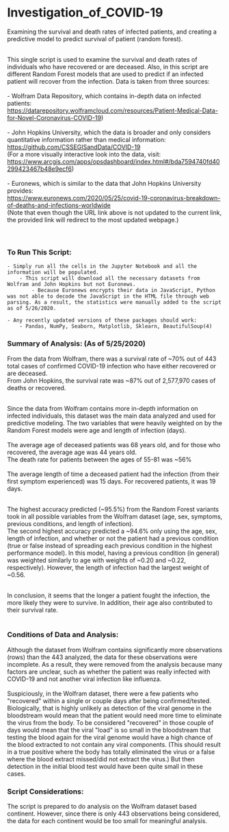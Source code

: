 # Investigation_of_COVID-19
Examining the survival and death rates of infected patients, and creating a predictive model to predict survival of patient (random forest).<br><br>


This single script is used to examine the survival and death rates of individuals who have recovered or are deceased. Also, in this script are different Random Forest models that are used to predict if an infected patient will recover from the infection. Data is taken from three sources:<br><br>
    - Wolfram Data Repository, which contains in-depth data on infected patients:<br>
    https://datarepository.wolframcloud.com/resources/Patient-Medical-Data-for-Novel-Coronavirus-COVID-19)<br><br>
    - John Hopkins University, which the data is broader and only considers quantitative information rather than medical information:<br>
    https://github.com/CSSEGISandData/COVID-19<br>
      (For a more visually interactive look into the data, visit: https://www.arcgis.com/apps/opsdashboard/index.html#/bda7594740fd40299423467b48e9ecf6)<br><br>
    - Euronews, which is similar to the data that John Hopkins University provides:<br>
        https://www.euronews.com/2020/05/25/covid-19-coronavirus-breakdown-of-deaths-and-infections-worldwide<br>
        (Note that even though the URL link above is not updated to the current link, the provided link will redirect to the most updated webpage.)<br><br><br>
    

### To Run This Script:<br>
    - Simply run all the cells in the Jupyter Notebook and all the information will be populated.
        - This script will download all the necessary datasets from Wolfram and John Hopkins but not Euronews.
            - Because Euronews encrypts their data in JavaScript, Python was not able to decode the JavaScript in the HTML file through web parsing. As a result, the statistics were manually added to the script as of 5/26/2020. 
    
    - Any recently updated versions of these packages should work:
        - Pandas, NumPy, Seaborn, Matplotlib, Sklearn, BeautifulSoup(4)
        

### Summary of Analysis: (As of 5/25/2020)<br>
From the data from Wolfram, there was a survival rate of ~70% out of 443 total cases of confirmed COVID-19 infection who have either recovered or are deceased.<br>
From John Hopkins, the survival rate was ~87% out of 2,577,970 cases of deaths or recovered.<br><br>

Since the data from Wolfram contains more in-depth information on infected individuals, this dataset was the main data analyzed and used for predictive modeling. The two variables that were heavily weighted on by the Random Forest models were age and length of infection (days).<br><br>
The average age of deceased patients was 68 years old, and for those who recovered, the average age was 44 years old.<br>
The death rate for patients between the ages of 55-81 was ~56%<br><br>
The average length of time a deceased patient had the infection (from their first symptom experienced) was 15 days. For recovered patients, it was 19 days.<br><br>
        
The highest accuracy predicted (~95.5%) from the Random Forest variants took in all possible variables from the Wolfram dataset (age, sex, symptoms, previous conditions, and length of infection).<br>
    The second highest accuracy predicted a ~94.6% only using the age, sex, length of infection, and whether or not the patient had a previous condition (true or false instead of spreading each previous condition in the highest performance model). In this model, having a previous condition (in general) was weighted similarly to age with weights of ~0.20 and ~0.22, respectively). However, the length of infection had the largest weight of ~0.56.<br><br>
    
In conclusion, it seems that the longer a patient fought the infection, the more likely they were to survive. In addition, their age also contributed to their survival rate.<br><br>
    
### Conditions of Data and Analysis:<br>
Although the dataset from Wolfram contains significantly more observations (rows) than the 443 analyzed, the data for these observations were incomplete. As a result, they were removed from the analysis because many factors are unclear, such as whether the patient was really infected with COVID-19 and not another viral infection like influenza.<br><br>
Suspiciously, in the Wolfram dataset, there were a few patients who "recovered" within a single or couple days after being confirmed/tested. Biologically, that is highly unlikely as detection of the viral genome in the bloodstream would mean that the patient would need more time to eliminate the virus from the body. To be considered "recovered" in those couple of days would mean that the viral "load" is so small in the bloodstream that testing the blood again for the viral genome would have a high chance of the blood extracted to not contain any viral components. (This should result in a true positive where the body has totally eliminated the virus or a false where the blood extract missed/did not extract the virus.) But then detection in the initial blood test would have been quite small in these cases.

### Script Considerations:
The script is prepared to do analysis on the Wolfram dataset based continent. However, since there is only 443 observations being considered, the data for each continent would be too small for meaningful analysis. 
